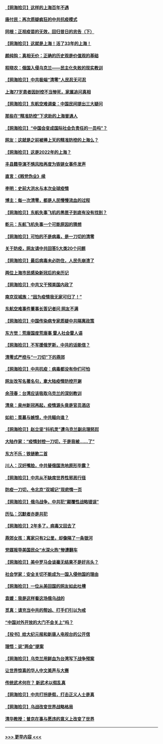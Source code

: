 #### [【网海拾贝】这样的上海百年不遇](../pages/nsc993/n13692603.md?t=04040052) 
#### [唐付民：再次质疑疯狂的中共抗疫模式](../pages/nsc993/n13691971.md?t=04040052) 
#### [同根：正视疫苗的无效，回归昔日的忠告（下）](../pages/nsc993/n13688756.md?t=04040052) 
#### [【网海拾贝】这就是上海！活了33年的上海！](../pages/nsc993/n13688654.md?t=04040052) 
#### [颜纯钩：真相无价：正确的历史观是价值观的基础](../pages/nsc993/n13688555.md?t=04040052) 
#### [程晓农：俄国入侵乌克兰——民主化失败的现实教训](../pages/nsc993/n13686006.md?t=04040052) 
#### [【网海拾贝】中共极端“清零”人民忍无可忍](../pages/nsc993/n13685914.md?t=04040052) 
#### [上海77岁患者因封控不当惨死，家属追问真相](../pages/nsc993/n13685891.md?t=04040052) 
#### [【网海拾贝】东航空难调查：中国民间提出三大疑问](../pages/nsc993/n13683137.md?t=04040052) 
#### [那些在“精准防控”下求助的上海普通人](../pages/nsc993/n13683088.md?t=04040052) 
#### [【网海拾贝】“中国会变成国际社会负责任的一员吗”？](../pages/nsc993/n13680707.md?t=04040052) 
#### [网友：这就是之前被捧上天的精准防控的上海么？](../pages/nsc993/n13680287.md?t=04040052) 
#### [【网海拾贝】这是2022年的上海？](../pages/nsc993/n13678253.md?t=04040052) 
#### [丰县籍导演不惧风险再度为铁链女事件发声](../pages/nsc993/n13678215.md?t=04040052) 
#### [直言：《贱党伪业》续](../pages/nsc993/n13678056.md?t=04040052) 
#### [李明：史前大洪水与本次全球疫情](../pages/nsc993/n13677332.md?t=04040052) 
#### [博主：每一次清零，都是人民慢慢流血的过程](../pages/nsc993/n13676078.md?t=04040052) 
#### [【网海拾贝】东航失事飞机的黑匣子到底有没有找到？](../pages/nsc993/n13676034.md?t=04040052) 
#### [乾元：东航飞机失事一个可能原因的猜想](../pages/nsc993/n13675834.md?t=04040052) 
#### [【网海拾贝】可怕的不是病毒，是一刀切的清零](../pages/nsc993/n13674403.md?t=04040052) 
#### [关于防疫，网友请中共回答5大类20个问题](../pages/nsc993/n13674318.md?t=04040052) 
#### [【网海拾贝】最后病毒未必防住，人民先崩溃了](../pages/nsc993/n13672307.md?t=04040052) 
#### [两位上海市民感染新冠后的亲历记](../pages/nsc993/n13672217.md?t=04040052) 
#### [【网海拾贝】中共又干预美国内政了](../pages/nsc993/n13669564.md?t=04040052) 
#### [南京双城族：“因为疫情我无家可归了！”](../pages/nsc993/n13669511.md?t=04040052) 
#### [东航空难事件董事长答记者问 网友不满](../pages/nsc993/n13669436.md?t=04040052) 
#### [【网海拾贝】中国传染病专家质疑中共隔离政策](../pages/nsc993/n13667190.md?t=04040052) 
#### [东方觉：荒唐国度荒唐事 雷人社会雷人语](../pages/nsc993/n13666926.md?t=04040052) 
#### [【网海拾贝】不军援俄罗斯，中共的话能信？](../pages/nsc993/n13664594.md?t=04040052) 
#### [清零式严控与“一刀切”下的燕郊](../pages/nsc993/n13664450.md?t=04040052) 
#### [【网海拾贝】中共抗疫：病毒都没有你们可怕](../pages/nsc993/n13662063.md?t=04040052) 
#### [网友改写名著名句，拿大陆疫情防控开涮](../pages/nsc993/n13661999.md?t=04040052) 
#### [余茂春：台湾应该吸取乌克兰的深刻教训](../pages/nsc993/n13661829.md?t=04040052) 
#### [清泉：泉州新冠再起，疫情源头竟是官员酒店](../pages/nsc993/n13660898.md?t=04040052) 
#### [如初：羡慕与嫉恨，中共瞄向谁？](../pages/nsc993/n13660773.md?t=04040052) 
#### [【网海拾贝】赵立坚“抖机灵”遭乌克兰副总理怒怼](../pages/nsc993/n13659660.md?t=04040052) 
#### [大陆作家：“疫情封控一刀切，于是我被……了”](../pages/nsc993/n13659323.md?t=04040052) 
#### [东方不乐：铁链歌二首](../pages/nsc993/n13659123.md?t=04040052) 
#### [川人：汉奸嘴脸，中共替俄国洗地原形毕露？](../pages/nsc993/n13657995.md?t=04040052) 
#### [【网海拾贝】中共从不缺席世界性邪恶行径](../pages/nsc993/n13657799.md?t=04040052) 
#### [防疫一刀切，令北京“双城记”现悲情一页](../pages/nsc993/n13657746.md?t=04040052) 
#### [【网海拾贝】俄乌战争，中共犯“颠覆性战略错误”](../pages/nsc993/n13655760.md?t=04040052) 
#### [历弘：沉默者亦是共犯](../pages/nsc993/n13652799.md?t=04040052) 
#### [【网海拾贝】2年多了，病毒又回去了](../pages/nsc993/n13652629.md?t=04040052) 
#### [燕郊女孩：离家只有2公里，却像隔了一条银河](../pages/nsc993/n13652450.md?t=04040052) 
#### [党媒报导美国民众“水深火热”惨遭翻车](../pages/nsc993/n13649966.md?t=04040052) 
#### [【网海拾贝】美中罗马会谈毫无结果不是好兆头？](../pages/nsc993/n13649860.md?t=04040052) 
#### [社会学家：安全关切不能成为一国入侵他国的理由](../pages/nsc993/n13649744.md?t=04040052) 
#### [【网海拾贝】一位从美回国的网友如此吐槽](../pages/nsc993/n13647381.md?t=04040052) 
#### [袁媛：我是这样看这场俄乌战的](../pages/nsc993/n13644892.md?t=04040052) 
#### [觅真：请充当中共的帮凶、打手们引以为戒](../pages/nsc993/n13644228.md?t=04040052) 
#### [“中国对外开放的大门不会关上”吗？](../pages/nsc993/n13644191.md?t=04040052) 
#### [【投书】给大纪元报和新唐人电视台的公开信](../pages/nsc993/n13644124.md?t=04040052) 
#### [理悟：说“两会”提案](../pages/nsc993/n13643927.md?t=04040052) 
#### [【网海拾贝】乌克兰用鲜血为台湾写下战争预案](../pages/nsc993/n13643578.md?t=04040052) 
#### [让世界惊喜的华人中文美声与大赛](../pages/nsc993/n13641647.md?t=04040052) 
#### [传统武术何在？ 新武术以假乱真](../pages/nsc993/n13641615.md?t=04040052) 
#### [【网海拾贝】中共打拐是假，打击正义人士是真](../pages/nsc993/n13641238.md?t=04040052) 
#### [【网海拾贝】乌战改变世界战略格局](../pages/nsc993/n13639171.md?t=04040052) 
#### [清华教授：普京在事与愿违的意义上改变了世界](../pages/nsc993/n13639019.md?t=04040052) 

----
#### [ >>> 更早内容 <<< ](../indexes/nsc993-earlier.md)
